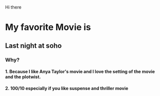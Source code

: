Hi there
# My favorite Movie is 

## Last night at soho

### Why?

#### 1. Because I like Anya Taylor's movie and I love the setting of the movie and the plotwist.
#### 2. 100/10 especially if you like suspense and thriller movie
 

